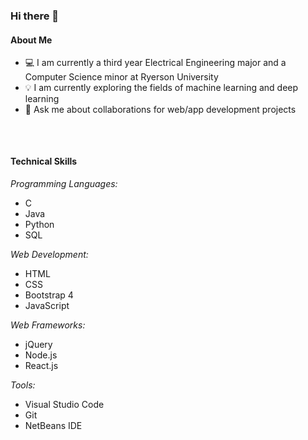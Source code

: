 ### Hi there 👋

<h4><strong>About Me</strong></h4>
<ul>
<li>💻 I am currently a third year Electrical Engineering major and a Computer Science minor at Ryerson University</li>
<li>💡 I am currently exploring the fields of machine learning and deep learning</li>
<li>💬 Ask me about collaborations for web/app development projects</li>
</ul>

<br><h4 style="margin-top:2.5em;"><strong>Technical Skills</strong></h4>

</p><i>Programming Languages:</i>
<ul>
<li>C</li>
<li>Java</li>
<li>Python</li>
<li>SQL</li>
</ul>
</p>

</p><i>Web Development:</i>
<ul>
<li>HTML</li>
<li>CSS</li>
<li>Bootstrap 4</li>
<li>JavaScript</li>
</ul>
</p>

</p><i>Web Frameworks:</i>
<ul>
<li>jQuery</li>
<li>Node.js</li>
<li>React.js</li>
</ul>
</p>

</p><i>Tools:</i>
<ul>
<li>Visual Studio Code</li>
<li>Git</li>
<li>NetBeans IDE</li>
</ul>
</p>
